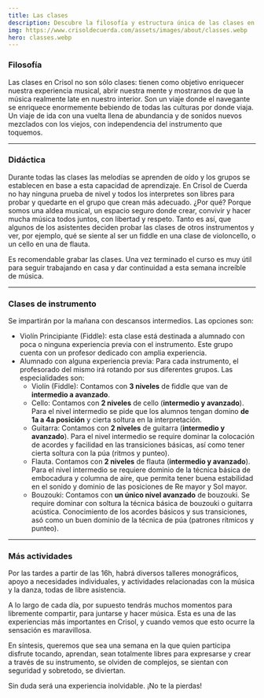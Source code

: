 ```yaml
---
title: Las clases
description: Descubre la filosofía y estructura única de las clases en Crisol de Cuerda, donde el aprendizaje musical tradicional se combina con creatividad y experiencias colaborativas para músicos de todos los niveles.
img: https://www.crisoldecuerda.com/assets/images/about/classes.webp
hero: classes.webp
---
```


### Filosofía

Las clases en Crisol no son sólo clases: tienen como objetivo enriquecer nuestra experiencia musical, abrir nuestra mente y mostrarnos de que la música realmente late en nuestro interior. Son un viaje donde el navegante se enriquece enormemente bebiendo de todas las culturas por donde viaja. Un viaje de ida con una vuelta llena de abundancia y de sonidos nuevos mezclados con los viejos, con independencia del instrumento que toquemos.

---

### Didáctica

Durante todas las clases las melodías se aprenden de oído y los grupos se establecen en base a esta capacidad de aprendizaje. En Crisol de Cuerda no hay ninguna prueba de nivel y todos los interpretes son libres para probar y quedarte en el grupo que crean más adecuado. ¿Por qué? Porque somos una aldea musical, un espacio seguro donde crear, convivir y hacer mucha música todos juntos, con libertad y respeto. Tanto es así, que algunos de los asistentes deciden probar las clases de otros instrumentos y ver, por ejemplo, qué se siente al ser un fiddle en una clase de violoncello, o un cello en una de flauta.

Es recomendable grabar las clases. Una vez terminado el curso es muy útil para seguir trabajando en casa y dar continuidad a esta semana increíble de música.

---

### Clases de instrumento

Se impartirán por la mañana con descansos intermedios. Las opciones son:

- Violín Principiante (Fiddle): esta clase está destinada a alumnado con poca o ninguna experiencia previa con el instrumento. Este grupo cuenta con un profesor dedicado con amplia experiencia.
- Alumnado con alguna experiencia previa: Para cada instrumento, el profesorado del mismo irá rotando por sus diferentes grupos. Las especialidades son:
  - Violín (Fiddle): Contamos con **3 niveles** de fiddle que van de **intermedio a avanzado**.
  - Cello: Contamos con **2 niveles** de cello (**intermedio y avanzado**). Para el nivel intermedio se pide que los alumnos tengan domino **de 1a a 4a posición** y cierta soltura en la interpretación.
  - Guitarra: Contamos con **2 niveles** de guitarra (**intermedio y avanzado**). Para el nivel intermedio se require dominar la colocación de acordes y facilidad en las transiciones básicas, así como tener cierta soltura con la púa (ritmos y punteo).
  - Flauta. Contamos con **2 niveles** de flauta (**intermedio y avanzado**). Para el nivel intermedio se requiere dominio de la técnica básica de embocadura y columna de aire, que permita tener buena estabilidad en el sonido y dominio de las posiciones de Re mayor y Sol mayor.
  - Bouzouki: Contamos con **un único nivel avanzado** de bouzouki. Se require dominar con soltura la técnica básica de bouzouki o guitarra acústica. Conocimiento de los acordes básicos y sus transiciones, asó como un buen dominio de la técnica de púa (patrones rítmicos y punteo).

---

### Más actividades

Por las tardes a partir de las 16h, habrá diversos talleres monográficos, apoyo a necesidades individuales, y actividades relacionadas con la música y la danza, todas de libre asistencia.

A lo largo de cada día, por supuesto tendrás muchos momentos para libremente compartir, para juntarse y hacer música. Esta es una de las experiencias más importantes en Crisol, y cuando vemos que esto ocurre la sensación es maravillosa.

En síntesis, queremos que sea una semana en la que quien participa disfrute tocando, aprendan, sean totalmente libres para expresarse y crear a través de su instrumento, se olviden de complejos, se sientan con seguridad y sobretodo, se diviertan.

Sin duda será una experiencia inolvidable. ¡No te la pierdas!
